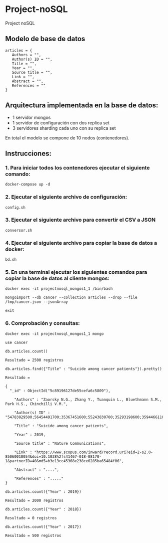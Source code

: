 # Project-noSQL
Project noSQL
## Modelo de base de datos

```
articles = {
   Authors = "",
   Author(s) ID = "",
   Title = "",
   Year = "",
   Source title = "",
   Link = "",
   Abstract = "",
   References = ""
}
```

## Arquitectura implementada en la base de datos:
  * 1 servidor mongos
  * 1 servidor de configuración con dos replica set
  * 3 servidores sharding cada uno con su replica set
  
En total el modelo se compone de 10 nodos (contenedores).

## Instrucciones:

### 1. Para iniciar todos los contenedores ejecutar el siguiente comando:

```
docker-compose up -d
```

### 2. Ejecutar el siguiente archivo de configuración:

```
config.sh
```

### 3. Ejecutar el siguiente archivo para convertir el CSV a JSON

```
conversor.sh
```

### 4. Ejecutar el siguiente archivo para copiar la base de datos a docker:

```
bd.sh
```

### 5. En una terminal ejecutar los siguientes comandos para copiar la base de datos al cliente mongos:

```
docker exec -it projectnosql_mongos1_1 /bin/bash

mongoimport --db cancer --collection articles --drop --file /tmp/cancer.json --jsonArray

exit

```

### 6. Comprobación y consultas:

```
docker exec -it projectnosql_mongos1_1 mongo

use cancer

db.articles.count()

Resultado = 2500 registros

db.articles.find({"Title" : "Suicide among cancer patients"}).pretty()

Resultado = 

{
  "_id" : ObjectId("5c89196127de55cefa6c5809"),
    
    "Authors" : "Zaorsky N.G., Zhang Y., Tuanquin L., Bluethmann S.M., Park H.S., Chinchilli V.M.",
    
    "Author(s) ID" : "54783829500;56454491700;35367451600;55243830700;35293198600;35944661100;",
    
    "Title" : "Suicide among cancer patients",
    
    "Year" : 2019,
    
    "Source title" : "Nature Communications",
    
    "Link" : "https://www.scopus.com/inward/record.uri?eid=2-s2.0-85060018054&doi=10.1038%2fs41467-018-08170-1&partnerID=40&md5=b3e13cc45368e238ce6285ba65484f06",
    
    "Abstract" : "....",
    
    "References" : "....."
}

db.articles.count({"Year" : 2019})

Resultado = 2000 registros

db.articles.count({"Year" : 2018})

Resultado = 0 registros

db.articles.count({"Year" : 2017})

Resultado = 500 registros
```
